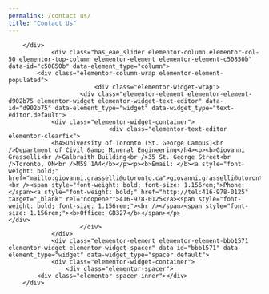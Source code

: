 ```yaml
---
permalink: /contact us/
title: "Contact Us"
---
```


		</div>
				<div class="has_eae_slider elementor-column elementor-col-50 elementor-top-column elementor-element elementor-element-c50850b" data-id="c50850b" data-element_type="column">
			<div class="elementor-column-wrap elementor-element-populated">
							<div class="elementor-widget-wrap">
						<div class="elementor-element elementor-element-d902b75 elementor-widget elementor-widget-text-editor" data-id="d902b75" data-element_type="widget" data-widget_type="text-editor.default">
				<div class="elementor-widget-container">
								<div class="elementor-text-editor elementor-clearfix">
				<h4>University of Toronto (St. George Campus)<br />Department of Civil &amp; Mineral Engineering</h4><p><b>Giovanni Grasselli<br />Galbraith Building<br />35 St. George Street<br />Toronto, ON<br />M5S 1A4</b></p><p><b>Email: </b><a style="font-weight: bold;" href="mailto:giovanni.grasselli@utoronto.ca">giovanni.grasselli@utoronto.ca</a><br /><span style="font-weight: bold; font-size: 1.156rem;">Phone: </span><a style="font-weight: bold;" href="http://tel:416-978-0125" target="_blank" rel="noopener">416-978-0125</a><span style="font-weight: bold; font-size: 1.156rem;"><br /></span><span style="font-size: 1.156rem;"><b>Office: GB327</b></span></p>					</div>
						</div>
				</div>
				<div class="elementor-element elementor-element-bbb1571 elementor-widget elementor-widget-spacer" data-id="bbb1571" data-element_type="widget" data-widget_type="spacer.default">
				<div class="elementor-widget-container">
					<div class="elementor-spacer">
			<div class="elementor-spacer-inner"></div>
		</div>